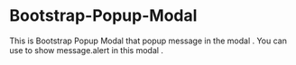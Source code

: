 Bootstrap-Popup-Modal
=====================
This is Bootstrap Popup Modal that popup message in the modal . You can use to show message.alert in this modal . 
